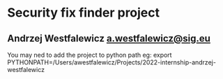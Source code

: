 # Security fix finder project
## Andrzej Westfalewicz a.westfalewicz@sig.eu


You may ned to add the project to python path eg:
export PYTHONPATH=/Users/awestfalewicz/Projects/2022-internship-andrzej-westfalewicz